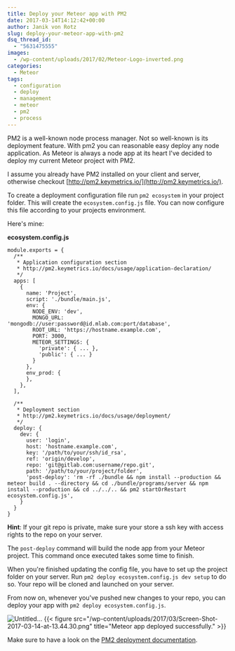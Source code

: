 ```yaml
---
title: Deploy your Meteor app with PM2
date: 2017-03-14T14:12:42+00:00
author: Janik von Rotz
slug: deploy-your-meteor-app-with-pm2
dsq_thread_id:
  - "5631475555"
images:
  - /wp-content/uploads/2017/02/Meteor-Logo-inverted.png
categories:
  - Meteor
tags:
  - configuration
  - deploy
  - management
  - meteor
  - pm2
  - process
---
```

PM2 is a well-known node process manager. Not so well-known is its deployment feature. With pm2 you can reasonable easy deploy any node application. As Meteor is always a node app at its heart I've decided to deploy my current Meteor project with PM2.
<!--more-->
I assume you already have PM2 installed on your client and server, otherwise checkout [http://pm2.keymetrics.io/](http://pm2.keymetrics.io/).

To create a deployment configuration file run `pm2 ecosystem` in your project folder. This will create the `ecosystem.config.js` file. You can now configure this file according to your projects environment.

Here's mine:

**ecosystem.config.js**

```
module.exports = {
  /**
   * Application configuration section
   * http://pm2.keymetrics.io/docs/usage/application-declaration/
   */
  apps: [
    {
      name: 'Project',
      script: './bundle/main.js',
      env: {
        NODE_ENV: 'dev',
        MONGO_URL: 'mongodb://user:password@id.mlab.com:port/database',
        ROOT_URL: 'https://hostname.example.com',
        PORT: 3000,
        METEOR_SETTINGS: {
          'private': { ... },
          'public': { ... }
        }
      },
      env_prod: {
      },
    },
  ],

  /**
   * Deployment section
   * http://pm2.keymetrics.io/docs/usage/deployment/
   */
  deploy: {
    dev: {
      user: 'login',
      host: 'hostname.example.com',
      key: '/path/to/your/ssh/id_rsa',
      ref: 'origin/develop',
      repo: 'git@gitlab.com:username/repo.git',
      path: '/path/to/your/project/folder',
      'post-deploy': 'rm -rf ./bundle && npm install --production && meteor build . --directory && cd ./bundle/programs/server && npm install --production && cd ../../.. && pm2 startOrRestart ecosystem.config.js',
    }
  }
}
```

**Hint**: If your git repo is private, make sure your store a ssh key with access rights to the repo on your server.

The `post-deploy` command will build the node app from your Meteor project. This command once executed takes some time to finish.

When you're finished updating the config file, you have to set up the project folder on your server.
Run `pm2 deploy ecosystem.config.js dev setup` to do so. Your repo will be cloned and launched on your server.

From now on, whenever you've pushed new changes to your repo, you can deploy your app with `pm2 deploy ecosystem.config.js`.

![Untitled](/wp-content/uploads/2017/03/Screen-Shot-2017-03-14-at-13.44.04.png)...
{{< figure src="/wp-content/uploads/2017/03/Screen-Shot-2017-03-14-at-13.44.30.png" title="Meteor app deployed successfully." >}}

Make sure to have a look on the [PM2 deployment documentation](http://pm2.keymetrics.io/docs/usage/deployment/). 


